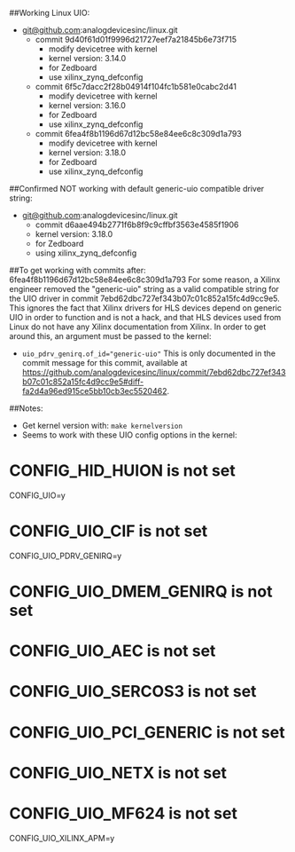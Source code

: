##Working Linux UIO:
* git@github.com:analogdevicesinc/linux.git
  * commit 9d40f61d01f9996d21727eef7a21845b6e73f715
    * modify devicetree with kernel
    * kernel version: 3.14.0
    * for Zedboard
    * use xilinx_zynq_defconfig
  * commit 6f5c7dacc2f28b04914f104fc1b581e0cabc2d41
    * modify devicetree with kernel
    * kernel version: 3.16.0
    * for Zedboard
    * use xilinx_zynq_defconfig
  * commit 6fea4f8b1196d67d12bc58e84ee6c8c309d1a793
    * modify devicetree with kernel
    * kernel version: 3.18.0
    * for Zedboard
    * use xilinx_zynq_defconfig

##Confirmed NOT working with default generic-uio compatible driver string:
  * git@github.com:analogdevicesinc/linux.git
    * commit d6aae494b2771f6b8f9c9cffbf3563e4585f1906
    * kernel version: 3.18.0
    * for Zedboard
    * using xilinx_zynq_defconfig


##To get working with commits after: 6fea4f8b1196d67d12bc58e84ee6c8c309d1a793
For some reason, a Xilinx engineer removed the "generic-uio" string as a valid compatible
string for the UIO driver in commit 7ebd62dbc727ef343b07c01c852a15fc4d9cc9e5. This ignores
the fact that Xilinx drivers for HLS devices depend on generic UIO in order to function and
is not a hack, and that HLS devices used from Linux do not have any Xilinx documentation from
Xilinx. In order to get around this, an argument must be passed to the kernel:
  * `uio_pdrv_genirq.of_id="generic-uio"`
This is only documented in the commit message for this commit, available at https://github.com/analogdevicesinc/linux/commit/7ebd62dbc727ef343b07c01c852a15fc4d9cc9e5#diff-fa2d4a96ed915ce5bb10cb3ec5520462.


##Notes:
* Get kernel version with: `make kernelversion`
* Seems to work with these UIO config options in the kernel:

# CONFIG_HID_HUION is not set
CONFIG_UIO=y
# CONFIG_UIO_CIF is not set
CONFIG_UIO_PDRV_GENIRQ=y
# CONFIG_UIO_DMEM_GENIRQ is not set
# CONFIG_UIO_AEC is not set
# CONFIG_UIO_SERCOS3 is not set
# CONFIG_UIO_PCI_GENERIC is not set
# CONFIG_UIO_NETX is not set
# CONFIG_UIO_MF624 is not set
CONFIG_UIO_XILINX_APM=y
